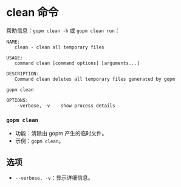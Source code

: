 clean 命令
=========

帮助信息：`gopm clean -h` 或 `gopm clean run`：

```
NAME:
   clean - clean all temporary files

USAGE:
   command clean [command options] [arguments...]

DESCRIPTION:
   Command clean deletes all temporary files generated by gopm

gopm clean

OPTIONS:
   --verbose, -v	show process details
```
   
### `gopm clean`

- 功能：清除由 gopm 产生的临时文件。
- 示例：`gopm clean`。

## 选项

- `--verbose, -v`：显示详细信息。